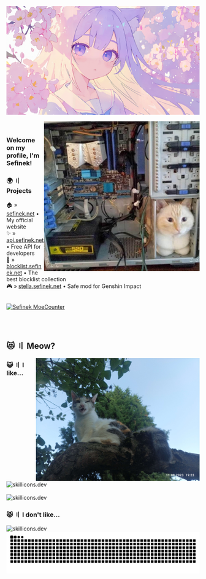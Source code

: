 <a href="https://www.deviantart.com/meworin/art/--1074002891" target="_blank"><img src="images/by_meworin_dhrflxn.png" alt="Anime Girl Wallpaper"></a>

<img align="right" src="images/computer-cat.png" height="390px" alt="Computer cat">

<br>

### Welcome on my profile, I'm Sefinek!

### 🌍 〢 Projects
🏠 » [sefinek.net](https://sefinek.net) • My official website  
✨ » [api.sefinek.net](https://api.sefinek.net) • Free API for developers  
📃 » [blocklist.sefinek.net](https://blocklist.sefinek.net) • The best blocklist collection  
🎮 » [stella.sefinek.net](https://sefinek.net/genshin-stella-mod) • Safe mod for Genshin Impact

<br>

<a href="https://sefinek.net/npm/moecounter.js/demo" target="_blank">
    <img src="https://api.sefinek.net/api/v2/moecounter/@Sefinek-GitHub-Profile?theme=default" alt="Sefinek MoeCounter" title="Profile views. Statistics have been collected since 12.02.2024 [DD.MM.YYYY].">    
</a>

<br><br>

## 😻 〢 Meow?

<img align="right" src="images/IMG_20230811_192301.jpg" height="320px" alt=";P">

### 😺 〢 I like...
<div align="left">
    <img src="https://skillicons.dev/icons?i=html,css,js,nodejs,express,cs,webstorm,sublime,git" height="38px" alt="skillicons.dev" align="center"><br><br>
    <img src="https://skillicons.dev/icons?i=raspberrypi,cloudflare,mongo,linux,github,nginx,arduino,postman,redis" height="38px" alt="skillicons.dev">
</div>

### 😾 〢 I don't like...
<div align="left">
    <img src="https://skillicons.dev/icons?i=visualstudio,php,mysql,python,cpp,wordpress,jquery" height="38px" alt="skillicons.dev">
</div>

<div align="center">
    <img src="https://raw.githubusercontent.com/sefinek/sefinek/snake/github-snake-dark.svg" alt="Snake">
</div>